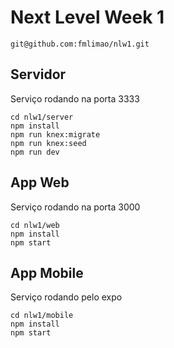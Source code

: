 # Next Level Week 1

    git@github.com:fmlimao/nlw1.git

## Servidor

Serviço rodando na porta 3333

    cd nlw1/server
    npm install
    npm run knex:migrate
    npm run knex:seed
    npm run dev

## App Web

Serviço rodando na porta 3000

    cd nlw1/web
    npm install
    npm start

## App Mobile

Serviço rodando pelo expo

    cd nlw1/mobile
    npm install
    npm start
